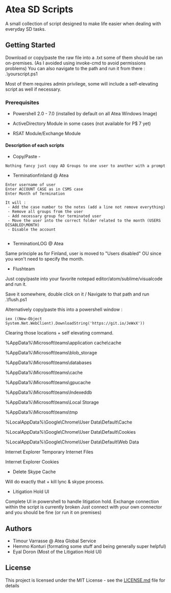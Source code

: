 # Atea SD Scripts

A small collection of script designed to make life easier when dealing with everyday SD tasks. 

## Getting Started

Download or copy/paste the raw file into a .txt some of them should be ran on-premises. (As I avoided using invoke-cmd to avoid permissions problems)
You can also navigate to the path and run it from there : .\yourscript.ps1

Most of them requires admin privilege, some will include a self-elevating script as well if necessary.

### Prerequisites

- Powershell 2.0 - 7.0 (installed by default on all Atea Windows Image) 

- ActiveDirectory Module in some cases (not available for P$ 7 yet)

- RSAT Module/Exchange Module


#### Description of each scripts 

* Copy/Paste - 

```
Nothing fancy just copy AD Groups to one user to another with a prompt
```

* Terminationfinland @ Atea

```
Enter username of user 
Enter ACCOUNT CASE as in CSMS case
Enter Month of Termination

It will : 
 - Add the case number to the notes (add a line not remove everything)
 - Remove all groups from the user
 - Add necessary group for terminated user
 - Move the user into the correct folder related to the month (USERS DISABLED\MONTH)
 - Disable the account
 
 ```
 * TerminationLOG @ Atea
 
 Same principle as for Finland, user is moved to "Users disabled" OU since you won't need to specify the month.
 
 * Flushteam 
 
Just copy/paste into your favorite notepad editor/atom/sublime/visualcode
and run it. 

Save it somewhere, double click on it / Navigate to that path and run .\flush.ps1 

Alternatively copy/paste this into a powershell window : 
```
iex ((New-Object System.Net.WebClient).DownloadString('https://git.io/JeWxX'))
```

Clearing those locations + self elevating command.

%AppData%\Microsoft\teams\application cache\cache

%AppData%\Microsoft\teams\blob_storage

%AppData%\Microsoft\teams\databases

%AppData%\Microsoft\teams\cache

%AppData%\Microsoft\teams\gpucache

%AppData%\Microsoft\teams\Indexeddb

%AppData%\Microsoft\teams\Local Storage

%AppData%\Microsoft\teams\tmp

%LocalAppData%\Google\Chrome\User Data\Default\Cache

%LocalAppData%\Google\Chrome\User Data\Default\Cookies

%LocalAppData%\Google\Chrome\User Data\Default\Web Data

Internet Explorer Temporary Internet Files

Internet Explorer Cookies

* Delete Skype Cache

Will do exactly that + kill lync & skype process.

* Litigation Hold UI

Complete UI in powershell to handle litigation hold. 
Exchange connection within the script is currently broken
Just connect with your own connector and you should be fine (or run it on premises)



## Authors

* Timour Varrasse @ Atea Global Service
* Hemmo Konturi (formating some stuff and being generally super helpful)
* Eyal Doron (Most of the Litigation Hold UI)

## License

This project is licensed under the MIT License - see the [LICENSE.md](LICENSE.md) file for details
